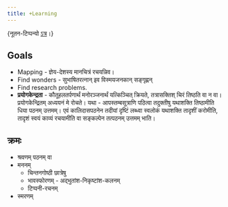 ```yaml
---
title: +Learning
---
```


{नूतन-टिप्पन्यो [ऽत्र](https://checkvist.com/checklists/641547/tasks/29197530)।}


## Goals
- Mapping - ज्ञेय-देशस्य मानचित्रं रचयन्निव।
- Find wonders - सुभाषितरत्नान् इव विस्मयजनकान् सङ्गृह्णन्
- Find research problems.
- **प्रयोगकेन्द्रता** - कौतूहलतर्पणार्थं मनोरञ्जनार्थं यत्किञ्चित् क्रियते, तत्रासक्तिश् चिरं तिष्ठति वा न वा। प्रयोगकेन्द्रितम् अध्ययनं मे रोचते। यथा - आपस्तम्बसूत्राणि पठित्वा तदुक्तीषु यथाशक्ति तिष्ठामीति धिया पठनम् उत्तमम्। एवं कालिदासपठनेन तदीयां दृष्टिं लब्ध्वा स्वलोकं यथाशक्ति तादृशीं करोमीति, तादृशं स्वयं काव्यं रचयामीति वा सङ्कल्पेन तत्पठनम् उत्तमम् भाति।


## क्रमः
- श्रवणम् पठनम् वा
- मननम्
  - चिन्तनगोष्ठी छात्रेषु
  - भावस्फोरणम् - अद्भुतांश-निकृष्टांश-कलनम्
  - टिप्पनी-रचनम्
- स्मरणम्
